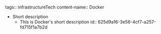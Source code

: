 tags:: infrastructureTech
content-name:: Docker

- Short description
	- This is Docker's short description
	  id:: 625d9a16-3e56-4cf7-a257-fd715f1a7b2d